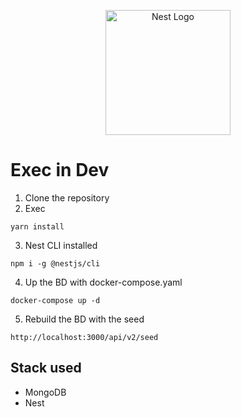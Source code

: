 <p align="center">
  <a href="http://nestjs.com/" target="blank"><img src="https://nestjs.com/img/logo-small.svg" width="200" alt="Nest Logo" /></a>
</p>

# Exec in Dev
1. Clone the repository
2. Exec
```
yarn install
```
3. Nest CLI installed
```
npm i -g @nestjs/cli
```

4. Up the BD with docker-compose.yaml
```
docker-compose up -d
```

5. Rebuild the BD with the seed
```
http://localhost:3000/api/v2/seed
```

## Stack used
* MongoDB
* Nest
